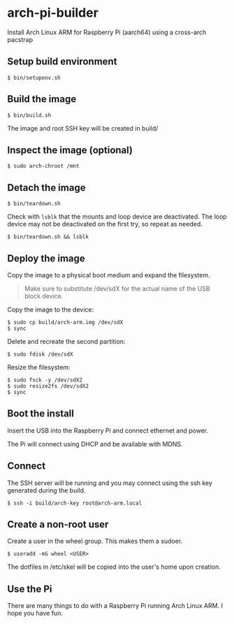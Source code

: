 # arch-pi-builder

Install Arch Linux ARM for Raspberry Pi (aarch64) using a cross-arch pacstrap

## Setup build environment

```
$ bin/setupenv.sh
```

## Build the image

```
$ bin/build.sh
```

The image and root SSH key will be created in build/

## Inspect the image (optional)

```
$ sudo arch-chroot /mnt
```

## Detach the image

```
$ bin/teardown.sh
```

Check with `lsblk` that the mounts and loop device are deactivated.
The loop device may not be deactivated on the first try, so repeat as needed.

```
$ bin/teardown.sh && lsblk
```

## Deploy the image

Copy the image to a physical boot medium and expand the filesystem.
> Make sure to substitute /dev/sdX for the actual name of the USB block device.

Copy the image to the device:

```
$ sudo cp build/arch-arm.img /dev/sdX
$ sync
```

Delete and recreate the second partition:

```
$ sudo fdisk /dev/sdX
```

Resize the filesystem:

```
$ sudo fsck -y /dev/sdX2
$ sudo resize2fs /dev/sdX2
$ sync
```

## Boot the install

Insert the USB into the Raspberry Pi and connect ethernet and power.

The Pi will connect using DHCP and be available with MDNS.

## Connect

The SSH server will be running and you may connect using the ssh key generated during the build.

```
$ ssh -i build/arch-key root@arch-arm.local
```

## Create a non-root user

Create a user in the wheel group. This makes them a sudoer.

```
$ useradd -mG wheel <USER>
```

The dotfiles in /etc/skel will be copied into the user's home upon creation.

## Use the Pi

There are many things to do with a Raspberry Pi running Arch Linux ARM. I hope you have fun.
